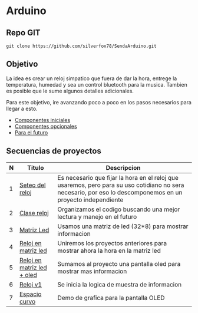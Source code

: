 # Arduino

## Repo GIT

```shell
git clone https://github.com/silverfox78/SendaArduino.git
```

## Objetivo

La idea es crear un reloj simpatico que fuera de dar la hora, entrege la temperatura, humedad y sea un control bluetooth para la musica.
Tambien es posible que le sume algunos detalles adicionales.

Para este objetivo, ire avanzando poco a poco en los pasos necesarios para llegar a esto.

- [Componentes iniciales](componentes.md)
- [Componentes opcionales](opcionales.md)
- [Para el futuro](futuros.md)

## Secuencias de proyectos

| N | Titulo                                                                | Descripcion                                                                                                                                                  |
|---|-----------------------------------------------------------------------|--------------------------------------------------------------------------------------------------------------------------------------------------------------|
| 1 | [Seteo del reloj](proyectos/p001_reloj_set/readme.md)                 | Es necesario que fijar la hora en el reloj que usaremos, pero para su uso cotidiano no sera necesario, por eso lo descomponemos en un proyecto independiente |
| 2 | [Clase reloj](proyectos/p002_reloj_class/readme.md)                   | Organizamos el codigo buscando una mejor lectura y manejo en el futuro                                                                                       |
| 3 | [Matriz Led](proyectos/p003_matriz_led/readme.md)                     | Usamos una matriz de led (32*8) para mostrar informacion                                                                                                     |
| 4 | [Reloj en matriz led](proyectos/p004_reloj_led/readme.md)             | Uniremos los proyectos anteriores para mostrar ahora la hora en la matriz led                                                                                |
| 5 | [Reloj en matriz led + oled](proyectos/p005_reloj_led_oled/readme.md) | Sumamos al proyecto una pantalla oled para mostrar mas informacion                                                                                           |
| 6 | [Reloj v1](proyectos/p006_reloj_v1/readme.md)                         | Se inicia la logica de muestra de informacion                                                                                                                |
| 7 | [Espacio curvo](proyectos/p007_space_demo/readme.md)                  | Demo de grafica para la pantalla OLED                                                                                                                        |